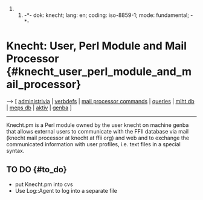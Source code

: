 1.  1.  -\*- dok: knecht; lang: en; coding: iso-8859-1; mode:
        fundamental; -\*-

# Knecht: User, Perl Module and Mail Processor {#knecht_user_perl_module_and_mail_processor}

\--\> \[ [ administrivia](AdministriviaEn "wikilink") \| [
verbdefs](KnechtVerbdefsEn "wikilink") \| [ mail processor
commands](KnechtSubjEn "wikilink") \| [
queries](KnechtSubjFfiiEn "wikilink") \| [ mlht db](MlhtDbEn "wikilink")
\| [ meps db](MepsDbEn "wikilink") \| [ aktiv](AktivEn "wikilink") \| [
genba](GenbaEn "wikilink") \]

------------------------------------------------------------------------

Knecht.pm is a Perl module owned by the user knecht on machine genba
that allows external users to communicate with the FFII database via
mail (knecht mail processor at knecht at ffii org) and web and to
exchange the communicated information with user profiles, i.e. text
files in a special syntax.

## TO DO {#to_do}

-   put Knecht.pm into cvs
-   Use Log::Agent to log into a separate file
